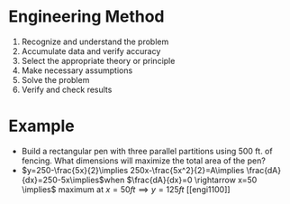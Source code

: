 # Engineering Method

1. Recognize and understand the problem
2. Accumulate data and verify accuracy
3. Select the appropriate theory or principle
4. Make necessary assumptions
5. Solve the problem
6. Verify and check results

# Example
- Build a rectangular pen with three parallel partitions using 500 ft. of fencing. What dimensions will maximize the total area of the pen?
- $y=250-\frac{5x}{2}\implies 250x-\frac{5x^2}{2}=A\implies \frac{dA}{dx}=250-5x\implies$when $\frac{dA}{dx}=0 \rightarrow x=50 \implies$ maximum at $x=50ft \implies y=125ft$
[[engi1100]]